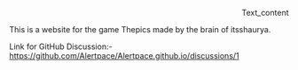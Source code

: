 <p style="text-align: right;">Text_content</p>
This is a website for the game Thepics made by the brain of itsshaurya.

Link for GitHub Discussion:- https://github.com/Alertpace/Alertpace.github.io/discussions/1 
